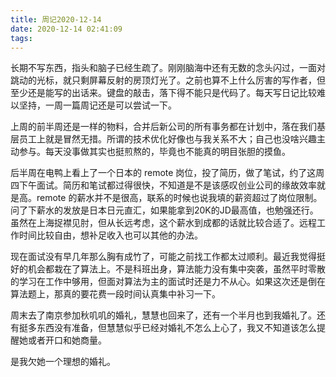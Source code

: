 ```yaml
---
title: 周记2020-12-14
date: 2020-12-14 02:41:09
tags:
---
```


长期不写东西，指头和脑子已经生疏了。刚刚脑海中还有无数的念头闪过，一面对跳动的光标，就只剩屏幕反射的房顶灯光了。之前也算不上什么厉害的写作者，但至少还是能写的出话来。键盘的敲击，落下得不能只是代码了。每天写日记比较难以坚持，一周一篇周记还是可以尝试一下。

上周的前半周还是一样的物料，合并后新公司的所有事务都在计划中，落在我们基层员工上就是冒然无措。所谓的技术优化好像也与我关系不大；自己也没啥兴趣主动参与。每天没事做其实也挺煎熬的，毕竟也不能真的明目张胆的摸鱼。
<!--more-->
后半周在电鸭上看上了一个日本的 remote 岗位，投了简历，做了笔试，约了这周四下午面试。简历和笔试都过得很快，不知道是不是该感叹创业公司的缘故效率就是高。remote 的薪水并不是很高，联系的时候也说我填的薪资超过了岗位限制。问了下薪水的发放是日本日元直汇，如果能拿到20K的JD最高值，也勉强还行。虽然在上海捉襟见肘，但从长远考虑，这个薪水到成都的话就比较合适了。远程工作时间比较自由，想补足收入也可以其他的办法。

现在面试没有早几年那么胸有成竹了，可能之前找工作都太过顺利。最近我觉得挺好的机会都栽在了算法上。不是科班出身，算法能力没有集中突袭，虽然平时零散的学习在工作中够用，但面对算法为主的面试时还是力不从心。如果这次还是倒在算法题上，那真的要花费一段时间认真集中补习一下。

周末去了南京参加秋叽叽的婚礼，慧慧也回来了，还有一个半月也到我婚礼了。还有挺多东西没有准备，但慧慧似乎已经对婚礼不怎么上心了，我又不知道该怎么提醒她或者开口和她商量。

是我欠她一个理想的婚礼。